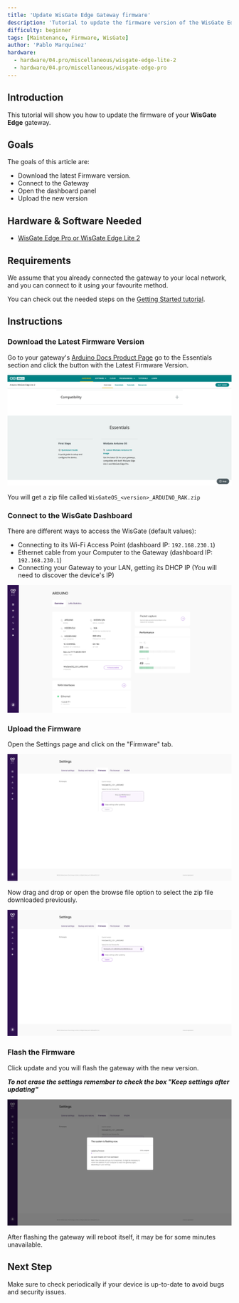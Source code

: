 ```yaml
---
title: 'Update WisGate Edge Gateway firmware'
description: 'Tutorial to update the firmware version of the WisGate Edge Gateway'
difficulty: beginner
tags: [Maintenance, Firmware, WisGate]
author: 'Pablo Marquínez'
hardware:
  - hardware/04.pro/miscellaneous/wisgate-edge-lite-2
  - hardware/04.pro/miscellaneous/wisgate-edge-pro
---
```


## Introduction 

This tutorial will show you how to update the firmware of your **WisGate Edge** gateway.

## Goals

The goals of this article are:

- Download the latest Firmware version.
- Connect to the Gateway
- Open the dashboard panel
- Upload the new version

## Hardware & Software Needed

- [WisGate Edge Pro or WisGate Edge Lite 2](https://store.arduino.cc/pages/wisgate-lora-gateways)

## Requirements

We assume that you already connected the gateway to your local network, and you can connect to it using your favourite method.   

You can check out the needed steps on the [Getting Started tutorial](/getting-started).

## Instructions

### Download the Latest Firmware Version

Go to your gateway's [Arduino Docs Product Page](../../product) go to the Essentials section and click the button with the Latest Firmware Version.

![Product Page Essentials section](assets/wisgate-essentials.png)

You will get a zip file called `WisGateOS_<version>_ARDUINO_RAK.zip`

### Connect to the WisGate Dashboard

There are different ways to access the WisGate (default values):
* Connecting to its Wi-Fi Access Point (dashboard IP: `192.168.230.1`)
* Ethernet cable from your Computer to the Gateway (dashboard IP: `192.168.230.1`)
* Connecting your Gateway to your LAN, getting its DHCP IP (You will need to discover the device's IP)

![WisGate dashboard](assets/wisgate-dashboard-overview.png)

### Upload the Firmware

Open the Settings page and click on the "Firmware" tab.

![WisGate dashboard Settings page](assets/wisgate-firmware-settings.png)

Now drag and drop or open the browse file option to select the zip file downloaded previously.   

![WisGate firmware zip uploaded](assets/wisgate-firmware-update.png)

### Flash the Firmware

Click update and you will flash the gateway with the new version.

***To not erase the settings remember to check the box "Keep settings after updating"***

![WisGate firmware flashing](assets/wisgate-firmware-flashing.png)

After flashing the gateway will reboot itself, it may be for some minutes unavailable.

## Next Step

Make sure to check periodically if your device is up-to-date to avoid bugs and security issues.
